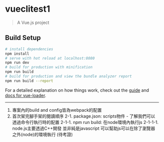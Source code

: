 # vueclitest1
> A Vue.js project
## Build Setup
``` bash
# install dependencies
npm install
# serve with hot reload at localhost:8080
npm run dev
# build for production with minification
npm run build
# build for production and view the bundle analyzer report
npm run build --report
```
For a detailed explanation on how things work, check out the [guide](http://vuejs-templates.github.io/webpack/) and [docs for vue-loader](http://vuejs.github.io/vue-loader).


---------------------------
1. 專案內的build and config皆為webpack的配置
2. 首次架完腳手架的閱讀順序
    2-1. package.json: scripts物件 - 了解我們可以透過命令行執行時的配置
        2-1-1. npm run build: 在node環境內執行js
            2-1-1-1. node.js主要透過C++開發 並非純是javascript 
                        可以幫助js可以在除了瀏覽器之外(node)的環境執行
                       (待考證) 